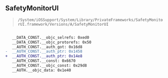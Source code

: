 ## SafetyMonitorUI

> `/System/iOSSupport/System/Library/PrivateFrameworks/SafetyMonitorUI.framework/Versions/A/SafetyMonitorUI`

```diff

   __DATA_CONST.__objc_selrefs: 0xed0
   __DATA_CONST.__objc_protorefs: 0x50
   __AUTH_CONST.__auth_got: 0x16d8
-  __AUTH_CONST.__auth_ptr: 0x1458
+  __AUTH_CONST.__auth_ptr: 0x14e8
   __AUTH_CONST.__const: 0x6670
   __AUTH_CONST.__objc_const: 0x29d8
   __AUTH.__objc_data: 0x1e40

```
